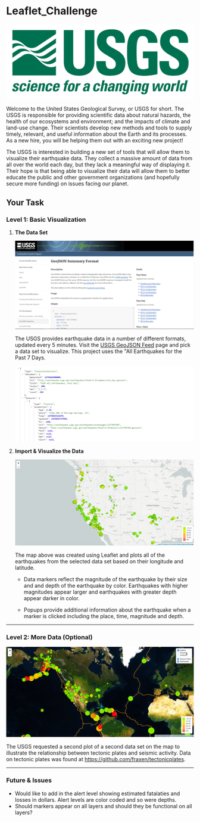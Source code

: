 # Leaflet_Challenge

![1-Logo](./Images/1-Logo.png)

Welcome to the United States Geological Survey, or USGS for short. The USGS is responsible for providing scientific data about natural hazards, the health of our ecosystems and environment; and the impacts of climate and land-use change. Their scientists develop new methods and tools to supply timely, relevant, and useful information about the Earth and its processes. As a new hire, you will be helping them out with an exciting new project!

The USGS is interested in building a new set of tools that will allow them to visualize their earthquake data. They collect a massive amount of data from all over the world each day, but they lack a meaningful way of displaying it. Their hope is that being able to visualize their data will allow them to better educate the public and other government organizations (and hopefully secure more funding) on issues facing our planet.

## Your Task

### Level 1: Basic Visualization
   
    
1. **The Data Set**

   ![3-Data](./Images/3-Data.png)

   The USGS provides earthquake data in a number of different formats, updated every 5 minutes. Visit the [USGS GeoJSON Feed](http://earthquake.usgs.gov/earthquakes/feed/v1.0/geojson.php) page and pick a data set to visualize. This project uses the "All Earthquakes for the Past 7 Days.

   ![4-JSON](./Images/4-JSON.png)

2. **Import & Visualize the Data**

    ![BasicMap](./Images/2-BasicMap.png)

   The map above was created using Leaflet and plots all of the earthquakes from the selected data set based on their longitude and latitude.

   * Data markers reflect the magnitude of the earthquake by their size and and depth of the earthquake by color. Earthquakes with higher magnitudes appear larger and earthquakes with greater depth appear darker in color.

   * Popups provide additional information about the earthquake when a marker is clicked including the place, time, magnitude and depth. 

- - -

### Level 2: More Data (Optional)

![5-Advanced](./Images/5-Advanced.png)

The USGS requested a second plot of a second data set on the map to illustrate the relationship between tectonic plates and seismic activity. Data on tectonic plates was found at <https://github.com/fraxen/tectonicplates>.



- - -
### Future & Issues
* Would like to add in the alert level showing estimated fatalaties and losses in dollars. Alert levels are color coded and so were depths. 
* Should markers appear on all layers and should they be functional on all layers?



